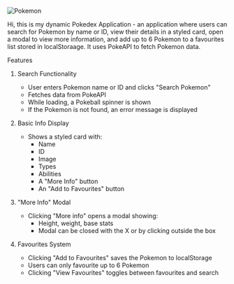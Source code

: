 ![Pokemon](https://github.com/user-attachments/assets/8ecad985-3347-441a-9085-abc8fb1cb20a)

Hi, this is my dynamic Pokedex Application - an application where users can search for Pokemon by name or ID, view their details in a styled card, open a modal to view more information, and add up to 6 Pokemon to a favourites list stored in localStoraage. It uses PokeAPI to fetch Pokemon data.

Features
1. Search Functionality
   - User enters Pokemon name or ID and clicks "Search Pokemon"
   - Fetches data from PokeAPI
   - While loading, a Pokeball spinner is shown
   - If the Pokemon is not found, an error message is displayed

2. Basic Info Display
   - Shows a styled card with:
     - Name
     - ID
     - Image
     - Types
     - Abilities
     - A "More Info" button
     - An "Add to Favourites" button

3. "More Info" Modal
   - Clicking "More info" opens a modal showing:
     - Height, weight, base stats
     - Modal can be closed with the X or by clicking outside the box

4. Favourites System
   - Clicking "Add to Favourites" saves the Pokemon to localStorage
   - Users can only favourite up to 6 Pokemon
   - Clicking "View Favourites" toggles between favourites and search
